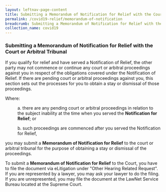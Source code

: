 ```yaml
---
layout: leftnav-page-content
title: Submitting a Memorandum of Notification for Relief with the Court or Arbitral Tribunal
permalink: /covid19-relief/memorandum-of-notification
breadcrumb: Submitting a Memorandum of Notification for Relief with the Court or Arbitral Tribunal
collection_name: covid19
---
```

### Submitting a Memorandum of Notification for Relief with the Court or Arbitral Tribunal ###

If you qualify for relief and have served a Notification of Relief, the other party may not commence or continue any court or arbitral proceedings against you in respect of the obligations covered under the Notification of Relief. If there are pending court or arbitral proceedings against you, this section sets out the processes for you to obtain a stay or dismissal of those proceedings. 

Where:
<p style="margin-left: 40px"> a. there are any pending court or arbitral proceedings in relation to the subject inability at the time when you served the <b>Notification for Relief</b>; or</p>
<p style="margin-left: 40px"> b. such proceedings are commenced after you served the Notification for Relief,</p>
you may submit a <b>Memorandum of Notification for Relief</b> to the court or arbitral tribunal for the purpose of obtaining a stay or dismissal of the proceedings.
 
To submit a <b>Memorandum of Notification for Relief</b> to the Court, you have to file the document via eLitigation under "Other Hearing Related Request". If you are represented by a lawyer, you may ask your lawyer to do the filing. If you are unrepresented, you may file the document at the LawNet Service Bureau located at the Supreme Court.

<!--
You may find out more information on the submission of a Memorandum of Notification for Relief to the Court at the following websites:
For proceedings before the High Court: link.
For proceedings before the District Court: link.
For proceedings before the Magistrates Court: link.
-->
